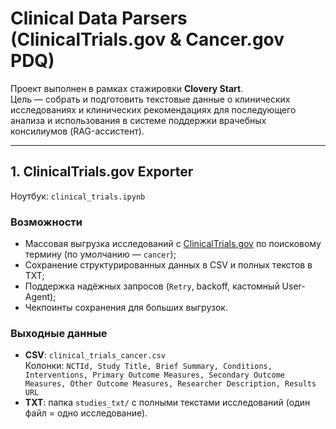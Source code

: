 # Clinical Data Parsers (ClinicalTrials.gov & Cancer.gov PDQ)

Проект выполнен в рамках стажировки **Clovery Start**.  
Цель — собрать и подготовить текстовые данные о клинических исследованиях и клинических рекомендациях для последующего анализа и использования в системе поддержки врачебных консилиумов (RAG-ассистент).

---

## 1. ClinicalTrials.gov Exporter

Ноутбук: `clinical_trials.ipynb`

### Возможности
- Массовая выгрузка исследований с [ClinicalTrials.gov](https://clinicaltrials.gov/) по поисковому термину (по умолчанию — `cancer`);
- Сохранение структурированных данных в CSV и полных текстов в TXT;
- Поддержка надёжных запросов (`Retry`, backoff, кастомный User-Agent);
- Чекпоинты сохранения для больших выгрузок.

### Выходные данные
- **CSV**: `clinical_trials_cancer.csv`  
  Колонки: `NCTId, Study Title, Brief Summary, Conditions, Interventions, Primary Outcome Measures, Secondary Outcome Measures, Other Outcome Measures, Researcher Description, Results URL`
- **TXT**: папка `studies_txt/` с полными текстами исследований (один файл = одно исследование).

